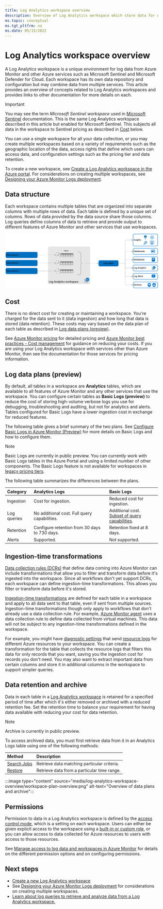 ```yaml
---
title: Log Analytics workspace overview
description: Overview of Log Analytics workspace which store data for Azure Monitor Logs.
ms.topic: conceptual
ms.tgt_pltfrm: na
ms.date: 05/15/2022
---
```


# Log Analytics workspace overview
A Log Analytics workspace is a unique environment for log data from Azure Monitor and other Azure services such as Microsoft Sentinel and Microsoft Defender for Cloud. Each workspace has its own data repository and configuration but may combine data from multiple services. This article provides an overview of concepts related to Log Analytics workspaces and provides links to other documentation for more details on each.

> [!IMPORTANT]
> You may see the term *Microsoft Sentinel workspace* used in [Microsoft Sentinel](../../sentinel/overview.md) documentation. This is the same Log Analytics workspace described in this article but enabled for Microsoft Sentinel. This subjects all data in the workspace to Sentinel pricing as described in [Cost](#cost) below.

You can use a single workspace for all your data collection, or you may create multiple workspaces based on a  variety of requirements such as the geographic location of the data, access rights that define which users can access data, and configuration settings such as the pricing tier and data retention. 

To create a new workspace, see [Create a Log Analytics workspace in the Azure portal](./quick-create-workspace.md). For considerations on creating multiple workspaces, see [Designing your Azure Monitor Logs deployment](design-logs-deployment.md).


## Data structure
Each workspace contains multiple tables that are organized into separate columns with multiple rows of data. Each table is defined by a unique set of columns. Rows of data provided by the data source share those columns. Log queries define columns of data to retrieve and provide output to different features of Azure Monitor and other services that use workspaces.

[![Diagram that shows the Azure Monitor Logs structure.](media/data-platform-logs/logs-structure.png)](media/data-platform-logs/logs-structure.png#lightbox)


## Cost
There is no direct cost for creating or maintaining a workspace. You're charged for the data sent to it (data ingestion) and how long that data is stored (data retention). These costs may vary based on the data plan of each table as described in [Log data plans (preview)](#log-data-plans-preview). 

See [Azure Monitor pricing](https://azure.microsoft.com/pricing/details/monitor/) for detailed pricing and [Azure Monitor best practices - Cost management](../best-practices-cost.md) for guidance on reducing your costs. If you are using your Log Analytics workspace with services other than Azure Monitor, then see the documentation for those services for pricing information.

## Log data plans (preview)
By default, all tables in a workspace are **Analytics** tables, which are available to all features of Azure Monitor and any other services that use the workspace. You can configure certain tables as **Basic Logs (preview)** to reduce the cost of storing high-volume verbose logs you use for debugging, troubleshooting and auditing, but not for analytics and alerts. Tables configured for Basic Logs have a lower ingestion cost in exchange for reduced features. 

The following table gives a brief summary of the two plans. See [Configure Basic Logs in Azure Monitor (Preview)](basic-logs-configure.md) for more details on Basic Logs and how to configure them.

> [!NOTE]
> Basic Logs are currently in public preview. You can currently work with Basic Logs tables in the Azure Portal and using a limited number of other components. The Basic Logs feature is not available for workspaces in [legacy pricing tiers](cost-logs.md#legacy-pricing-tiers).

The following table summarizes the differences between the plans.

| Category | Analytics Logs | Basic Logs |
|:---|:---|:---|
| Ingestion | Cost for ingestion. | Reduced cost for ingestion. |
| Log queries | No additional cost. Full query capabilities. | Additional cost.<br>[Subset of query capabilities](basic-logs-query.md#limitations). |
| Retention |  Configure retention from 30 days to 730 days. | Retention fixed at 8 days. |
| Alerts | Supported. | Not supported. |

## Ingestion-time transformations
[Data collection rules (DCRs)](../essentials/data-collection-rule-overview.md) that define data coming into Azure Monitor can include transformations that allow you to filter and transform data before it's ingested into the workspace. Since all workflows don't yet support DCRs, each workspace can define ingestion-time transformations. This allows you filter or transform data before it's stored. 

[Ingestion-time transformations](ingestion-time-transformations.md) are defined for each table in a workspace and apply to all data sent to that table, even if sent from multiple sources. Ingestion-time transformations though only apply to workflows that don't already use a data collection rule. For example, [Azure Monitor agent](../agents/azure-monitor-agent-overview.md) uses a data collection rule to define data collected from virtual machines. This data will not be subject to any ingestion-time transformations defined in the workspace. 

For example, you might have [diagnostic settings](../essentials/diagnostic-settings.md) that send [resource logs](../essentials/resource-logs.md) for different Azure resources to your workspace. You can create a transformation for the table that collects the resource logs that filters this data for only records that you want, saving you the ingestion cost for records you don't need. You may also want to extract important data from certain columns and store it in additional columns in the workspace to support simpler queries.


## Data retention and archive
Data in each table in a [Log Analytics workspace](log-analytics-workspace-overview.md) is retained for a specified period of time after which it's either removed or archived with a reduced retention fee. Set the retention time to balance your requirement for having data available with reducing your cost for data retention.

> [!NOTE]
> Archive is currently in public preview.

To access archived data, you must first retrieve data from it in an Analytics Logs table using one of the following methods:

| Method | Description |
|:---|:---|
| [Search Jobs](search-jobs.md) | Retrieve data matching particular criteria. |
| [Restore](restore.md) | Retrieve data from a particular time range. |

:::image type="content" source="media/log-analytics-workspace-overview/workspace-plan-overview.png" alt-text="Overview of data plans and archive":::


## Permissions
Permission to data in a Log Analytics workspace is defined by the [access control mode](design-logs-deployment.md#access-control-mode), which is a setting on each workspace. Users can either be given explicit access to the workspace using a [built-in or custom role](../roles-permissions-security.md), or you can allow access to data collected for Azure resources to users with access to those resources.

See [Manage access to log data and workspaces in Azure Monitor](manage-access.md) for details on the different permission options and on configuring permissions.

## Next steps

- [Create a new Log Analytics workspace](quick-create-workspace.md)
- See [Designing your Azure Monitor Logs deployment](design-logs-deployment.md) for considerations on creating multiple workspaces.
- [Learn about log queries to retrieve and analyze data from a Log Analytics workspace.](./log-query-overview.md)
